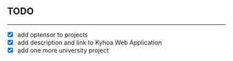## TODO

---

- [x] add optensor to projects
- [x] add description and link to Kyhoa Web Application
- [x] add one more university project
